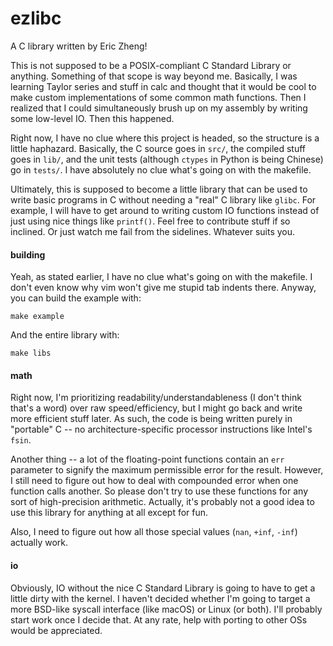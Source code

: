 # ezlibc

A C library written by Eric Zheng!

This is not supposed to be a POSIX-compliant C Standard Library or anything. Something of that scope is way beyond me. Basically, I was learning Taylor series and stuff in calc and thought that it would be cool to make custom implementations of some common math functions. Then I realized that I could simultaneously brush up on my assembly by writing some low-level IO. Then this happened.

Right now, I have no clue where this project is headed, so the structure is a little haphazard. Basically, the C source goes in `src/`, the compiled stuff goes in `lib/`, and the unit tests (although `ctypes` in Python is being Chinese) go in `tests/`. I have absolutely no clue what's going on with the makefile.

Ultimately, this is supposed to become a little library that can be used to write basic programs in C without needing a "real" C library like `glibc`. For example, I will have to get around to writing custom IO functions instead of just using nice things like `printf()`. Feel free to contribute stuff if so inclined. Or just watch me fail from the sidelines. Whatever suits you.

#### building
Yeah, as stated earlier, I have no clue what's going on with the makefile. I don't even know why vim won't give me stupid tab indents there. Anyway, you can build the example with:

```
make example
```

And the entire library with:

```
make libs
```

#### math
Right now, I'm prioritizing readability/understandableness (I don't think that's a word) over raw speed/efficiency, but I might go back and write more efficient stuff later. As such, the code is being written purely in "portable" C -- no architecture-specific processor instructions like Intel's `fsin`.

Another thing -- a lot of the floating-point functions contain an `err` parameter to signify the maximum permissible error for the result. However, I still need to figure out how to deal with compounded error when one function calls another. So please don't try to use these functions for any sort of high-precision arithmetic. Actually, it's probably not a good idea to use this library for anything at all except for fun.

Also, I need to figure out how all those special values (`nan`, `+inf`, `-inf`) actually work.

#### io
Obviously, IO without the nice C Standard Library is going to have to get a little dirty with the kernel. I haven't decided whether I'm going to target a more BSD-like syscall interface (like macOS) or Linux (or both). I'll probably start work once I decide that. At any rate, help with porting to other OSs would be appreciated.
